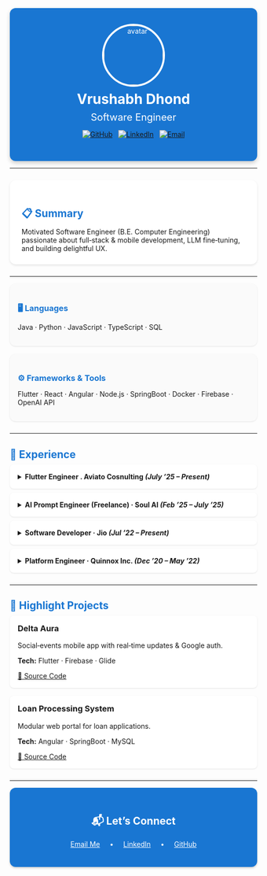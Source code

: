 

<!-- HEADER CARD -->
<div align="center" style="background-color: #1976D2; color: white; padding: 2rem; border-radius: 12px; box-shadow: 0 4px 8px rgba(0,0,0,0.2);">
  <img src="https://github.com/vrushabhd.png" alt="avatar" width="120" style="border-radius: 50%; border: 4px solid #fff;" />
  <h1 style="margin: 0.5rem 0;">Vrushabh Dhond</h1>
  <p style="font-size: 1.25rem; margin: 0.25rem 0;">Software Engineer</p>
  <p>
    <a href="https://github.com/vrushabhd"><img src="https://img.shields.io/badge/GitHub-@vrushabhd-333?logo=github&logoColor=white" alt="GitHub" style="margin:0 0.25rem;" /></a>
    <a href="https://linkedin.com/in/vrushabhdhond"><img src="https://img.shields.io/badge/LinkedIn-@vrushabhdhond-0077B5?logo=linkedin&logoColor=white" alt="LinkedIn" style="margin:0 0.25rem;" /></a>
    <a href="mailto:vrushabhdhond1907@gmail.com"><img src="https://img.shields.io/badge/Email-vrushabhdhond1907%40gmail.com-D14836?logo=gmail&logoColor=white" alt="Email" style="margin:0 0.25rem;" /></a>
  </p>
</div>

---

<!-- SUMMARY CARD -->
<div style="background-color: #fff; padding: 1.5rem; border-radius: 12px; box-shadow: 0 2px 4px rgba(0,0,0,0.1); margin: 1.5rem 0;">
  <h2 style="color: #1976D2; margin-bottom: 0.5rem;">📋 Summary</h2>
  <p style="margin: 0;">Motivated Software Engineer (B.E. Computer Engineering) passionate about full‑stack & mobile development, LLM fine‑tuning, and building delightful UX.</p>
</div>

---

<!-- TECH STACK CARDS -->
<div style="display: flex; flex-wrap: wrap; gap: 1rem; margin-bottom: 1.5rem;">
  <!-- Languages Card -->
  <div style="flex: 1; min-width: 240px; background: #fafafa; padding: 1rem; border-radius: 12px; box-shadow: 0 1px 3px rgba(0,0,0,0.1);">
    <h3 style="color: #1976D2; margin-bottom: 0.5rem;">🖥 Languages</h3>
    <p>Java · Python · JavaScript · TypeScript · SQL</p>
  </div>
  <!-- Frameworks Card -->
  <div style="flex: 1; min-width: 240px; background: #fafafa; padding: 1rem; border-radius: 12px; box-shadow: 0 1px 3px rgba(0,0,0,0.1);">
    <h3 style="color: #1976D2; margin-bottom: 0.5rem;">⚙️ Frameworks & Tools</h3>
    <p>Flutter · React · Angular · Node.js · SpringBoot · Docker · Firebase · OpenAI API</p>
  </div>
</div>

---

<!-- EXPERIENCE ACCORDIONS -->
<div style="margin-bottom: 1.5rem;">
  <h2 style="color: #1976D2; margin-bottom: 0.5rem;">💼 Experience</h2>

  <details style="background:#fff;border-radius:8px;padding:1rem;margin-bottom:0.5rem;box-shadow:0 1px 3px rgba(0,0,0,0.1);">
    <summary style="font-weight:bold;cursor:pointer;">Flutter Engineer . Aviato Cosnulting <em>(July ’25 – Present)</em></summary>
    <ul style="margin-top:0.5rem;">
      <li>Fine‑tuned LLMs & optimized human‑preferred responses via A/B comparisons.</li>
      <li>Applied RLHF to enhance chat coherence & relevance.</li>
      <li>Contributed to Project Shield & Project Ceres initiatives.</li>
    </ul>
  </details>

  <details style="background:#fff;border-radius:8px;padding:1rem;margin-bottom:0.5rem;box-shadow:0 1px 3px rgba(0,0,0,0.1);">
    <summary style="font-weight:bold;cursor:pointer;">AI Prompt Engineer (Freelance) · Soul AI <em>(Feb ’25 – July ’25)</em></summary>
    <ul style="margin-top:0.5rem;">
      <li>Fine‑tuned LLMs & optimized human‑preferred responses via A/B comparisons.</li>
      <li>Applied RLHF to enhance chat coherence & relevance.</li>
      <li>Contributed to Project Shield & Project Ceres initiatives.</li>
    </ul>
  </details>

  <details style="background:#fff;border-radius:8px;padding:1rem;margin-bottom:0.5rem;box-shadow:0 1px 3px rgba(0,0,0,0.1);">
    <summary style="font-weight:bold;cursor:pointer;">Software Developer · Jio <em>(Jul ’22 – Present)</em></summary>
    <ul style="margin-top:0.5rem;">
      <li>Built & maintained PeopleFirst Flutter app (250K+ users) using GetX & Provider.</li>
      <li>Implemented QR‑OTP login & inventory‑scanner modules; integrated crash reporting.</li>
    </ul>
  </details>

  <details style="background:#fff;border-radius:8px;padding:1rem;box-shadow:0 1px 3px rgba(0,0,0,0.1);">
    <summary style="font-weight:bold;cursor:pointer;">Platform Engineer · Quinnox Inc. <em>(Dec ’20 – May ’22)</em></summary>
    <ul style="margin-top:0.5rem;">
      <li>Developed web apps with SpringBoot & Node.js; managed MySQL backends.</li>
      <li>Deployed iOS/Android releases; resolved real‑time warehouse bugs.</li>
    </ul>
  </details>
</div>

---

<!-- PROJECTS GRID -->
<div style="margin-bottom: 1.5rem;">
  <h2 style="color: #1976D2; margin-bottom: 0.5rem;">🚀 Highlight Projects</h2>
  <div style="display: grid; grid-template-columns: repeat(auto-fit, minmax(280px, 1fr)); gap: 1rem;">
    <!-- Delta Aura -->
    <div style="background:#fff;padding:1rem;border-radius:8px;box-shadow:0 1px 3px rgba(0,0,0,0.1);">
      <h3 style="margin-top:0;">Delta Aura</h3>
      <p>Social‑events mobile app with real‑time updates & Google auth.</p>
      <p><strong>Tech:</strong> Flutter · Firebase · Glide</p>
      <a href="https://github.com/vrushabhd/DeltaAura">🔗 Source Code</a>
    </div>
    <!-- Loan Processing -->
    <div style="background:#fff;padding:1rem;border-radius:8px;box-shadow:0 1px 3px rgba(0,0,0,0.1);">
      <h3 style="margin-top:0;">Loan Processing System</h3>
      <p>Modular web portal for loan applications.</p>
      <p><strong>Tech:</strong> Angular · SpringBoot · MySQL</p>
      <a href="https://github.com/vrushabhd/Loan-Processing-System">🔗 Source Code</a>
    </div>
  </div>
</div>

---

<!-- CONTACT CARD -->
<div align="center" style="background: #1976D2; color: white; padding: 1.5rem; border-radius: 12px; box-shadow: 0 2px 4px rgba(0,0,0,0.2);">
  <h2>📬 Let’s Connect</h2>
  <p>
    <a href="mailto:vrushabhdhond1907@gmail.com" style="color:white; text-decoration:underline; margin: 0 1rem;">Email Me</a> •
    <a href="https://linkedin.com/in/vrushabhdhond" style="color:white; text-decoration:underline; margin: 0 1rem;">LinkedIn</a> •
    <a href="https://github.com/vrushabhd" style="color:white; text-decoration:underline; margin: 0 1rem;">GitHub</a>
  </p>
</div>
